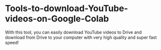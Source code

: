 # Tools-to-download-YouTube-videos-on-Google-Colab
With this tool, you can easily download YouTube videos to Drive and download from Drive to your computer with very high quality and super fast speed!
